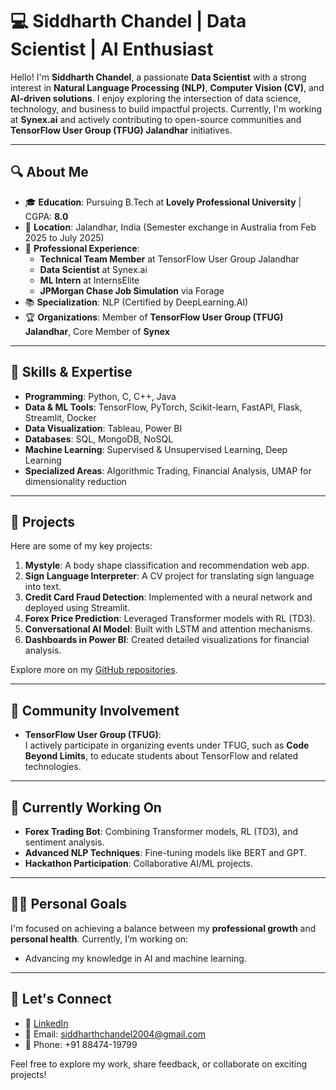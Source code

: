 # 💻 Siddharth Chandel | Data Scientist | AI Enthusiast

Hello! I'm **Siddharth Chandel**, a passionate **Data Scientist** with a strong interest in **Natural Language Processing (NLP)**, **Computer Vision (CV)**, and **AI-driven solutions**. I enjoy exploring the intersection of data science, technology, and business to build impactful projects. Currently, I'm working at **Synex.ai** and actively contributing to open-source communities and **TensorFlow User Group (TFUG) Jalandhar** initiatives.

---

## 🔍 About Me

- 🎓 **Education**: Pursuing B.Tech at **Lovely Professional University** | CGPA: **8.0**  
- 📍 **Location**: Jalandhar, India (Semester exchange in Australia from Feb 2025 to July 2025)  
- 🏢 **Professional Experience**:
  - **Technical Team Member** at TensorFlow User Group Jalandhar 
  - **Data Scientist** at Synex.ai  
  - **ML Intern** at InternsElite  
  - **JPMorgan Chase Job Simulation** via Forage  
- 📚 **Specialization**: NLP (Certified by DeepLearning.AI)  
- 🏆 **Organizations**: Member of **TensorFlow User Group (TFUG) Jalandhar**, Core Member of **Synex**

---

## 🔧 Skills & Expertise

- **Programming**: Python, C, C++, Java  
- **Data & ML Tools**: TensorFlow, PyTorch, Scikit-learn, FastAPI, Flask, Streamlit, Docker  
- **Data Visualization**: Tableau, Power BI  
- **Databases**: SQL, MongoDB, NoSQL  
- **Machine Learning**: Supervised & Unsupervised Learning, Deep Learning  
- **Specialized Areas**: Algorithmic Trading, Financial Analysis, UMAP for dimensionality reduction  

---

## 🚀 Projects

Here are some of my key projects:  

1. **Mystyle**: A body shape classification and recommendation web app.  
2. **Sign Language Interpreter**: A CV project for translating sign language into text.  
3. **Credit Card Fraud Detection**: Implemented with a neural network and deployed using Streamlit.  
4. **Forex Price Prediction**: Leveraged Transformer models with RL (TD3).  
5. **Conversational AI Model**: Built with LSTM and attention mechanisms.  
6. **Dashboards in Power BI**: Created detailed visualizations for financial analysis.  

Explore more on my [GitHub repositories](https://github.com/Siddharth-Chandel?tab=repositories).

---

## 🌟 Community Involvement

- **TensorFlow User Group (TFUG)**:  
  I actively participate in organizing events under TFUG, such as **Code Beyond Limits**, to educate students about TensorFlow and related technologies.  

---

## 🌱 Currently Working On

- **Forex Trading Bot**: Combining Transformer models, RL (TD3), and sentiment analysis.  
- **Advanced NLP Techniques**: Fine-tuning models like BERT and GPT.  
- **Hackathon Participation**: Collaborative AI/ML projects.  

---

## 🏋️‍♂️ Personal Goals

I'm focused on achieving a balance between my **professional growth** and **personal health**. Currently, I’m working on:  
- Advancing my knowledge in AI and machine learning.  

---

## 🤝 Let's Connect

- 💼 [LinkedIn](https://www.linkedin.com/in/siddharth-chandel-001097245)  
- 📧 Email: siddharthchandel2004@gmail.com  
- 📱 Phone: +91 88474-19799  

Feel free to explore my work, share feedback, or collaborate on exciting projects!  
